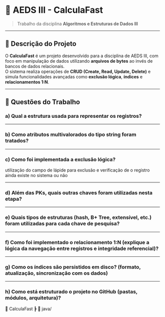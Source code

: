 # 🧮 AEDS III - CalculaFast

> Trabalho da disciplina **Algoritmos e Estruturas de Dados III**

---

## 📘 Descrição do Projeto
O **CalculaFast** é um projeto desenvolvido para a disciplina de AEDS III, com foco em manipulação de dados utilizando **arquivos de bytes** ao invés de bancos de dados relacionais.  
O sistema realiza operações de **CRUD (Create, Read, Update, Delete)** e simula funcionalidades avançadas como **exclusão lógica**, **índices** e **relacionamentos 1:N**.

---

## 🧩 Questões do Trabalho

### a) Qual a estrutura usada para representar os registros?


---

### b) Como atributos multivalorados do tipo string foram tratados?


---

### c) Como foi implementada a exclusão lógica?
utilização do campo de lápide para exclusão e verificação de o registro ainda existe no sistema ou não

---

### d) Além das PKs, quais outras chaves foram utilizadas nesta etapa?


---

### e) Quais tipos de estruturas (hash, B+ Tree, extensível, etc.) foram utilizadas para cada chave de pesquisa?



---

### f) Como foi implementado o relacionamento 1:N (explique a lógica da navegação entre registros e integridade referencial)?


---

### g) Como os índices são persistidos em disco? (formato, atualização, sincronização com os dados)


---

### h)  Como está estruturado o projeto no GitHub (pastas, módulos, arquitetura)?
📂 CalculaFast
┣ 📂 java/


